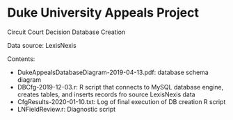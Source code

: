 # Duke University Appeals Project
Circuit Court Decision Database Creation

Data source: LexisNexis

Contents:
<ul>
  <li>DukeAppealsDatabaseDiagram-2019-04-13.pdf: database schema diagram</li>
  <li>DBCfg-2019-12-03.r: R script that connects to MySQL database engine, creates tables, and inserts records fro source LexisNexis data</li>
  <li>CfgResults-2020-01-10.txt: Log of final execution of DB creation R script</li>
  <li>LNFieldReview.r: Diagnostic script</li>
</ul>
